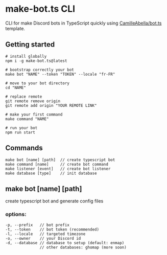 # make-bot.ts CLI

CLI for make Discord bots in TypeScript quickly using [CamilleAbella/bot.ts](https://github.com/CamilleAbella/bot.ts) template.

## Getting started

```shell
# install globally
npm i -g make-bot.ts@latest

# bootstrap correctly your bot
make bot "NAME" --token "TOKEN" --locale "fr-FR"

# move to your bot directory
cd "NAME"

# replace remote
git remote remove origin
git remote add origin "YOUR REMOTE LINK"

# make your first command
make command "NAME"

# run your bot
npm run start
```

## Commands

```
make bot [name] [path]  // create typescript bot
make command [name]     // create bot command
make listener [event]   // create bot listener
make database [type]    // init database
```

## make bot \[name] \[path]

create typescript bot and generate config files

### options:

```
-p, --prefix   // bot prefix
-t, --token    // bot token (recommended)
-l, --locale   // targeted timezone
-o, --owner    // your Discord id
-d, --database // database to setup (default: enmap)
               // other databases: ghomap (more soon)
```
